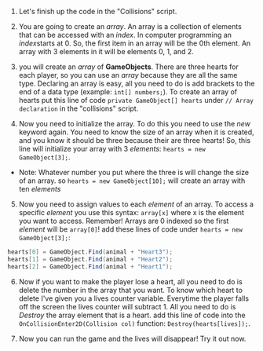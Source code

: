 1. Let's finish up the code in the "Collisions" script.

2. You are going to create an *array*. An array is a collection of elements that can be accessed with an *index*. In computer programming an *index*starts at 0. So, the first item in an array will be the 0th element. An array with 3 elements in it will be elements 0, 1, and 2.

3. you will create an *array* of **GameObjects**. There are three hearts for each player, so you can use an *array* because they are all the same type. Declaring an array is easy, all you need to do is add brackets to the end of a data type (example: `int[] numbers;`). To create an array of hearts put this line of code `private GameObject[] hearts` under `// Array declaration` in the "collisions" script.

4. Now you need to initialize the array. To do this you need to use the *new* keyword again. You need to know the size of an array when it is created, and you know it should be three because their are three hearts! So, this line will initialize your array with 3 *elements*: `hearts = new GameObject[3];`.
 * Note: Whatever number you put where the three is will change the size of an array. so `hearts = new GameObject[10];` will create an array with ten *elements*

5. Now you need to assign values to each *element* of an array. To access a specific *element* you use this syntax: `array[x]` where x is the element you want to access. Remember! Arrays are 0 indexed so the first *element* will be `array[0]`! add these lines of code under `hearts = new GameObject[3];`:

 ```csharp
 hearts[0] = GameObject.Find(animal + "Heart3");
 hearts[1] = GameObject.Find(animal + "Heart2");
 hearts[2] = GameObject.Find(animal + "Heart1");
 ``` 
6. Now if you want to make the player lose a heart, all you need to do is delete the number in the array that you want. To know which heart to delete I've given you a lives counter variable. Everytime the player falls off the screen the lives counter will subtract 1. All you need to do is *Destroy* the array element that is a heart. add this line of code into the `OnCollisionEnter2D(Collision col)` function: `Destroy(hearts[lives]);`.

7. Now you can run the game and the lives will disappear! Try it out now.  
